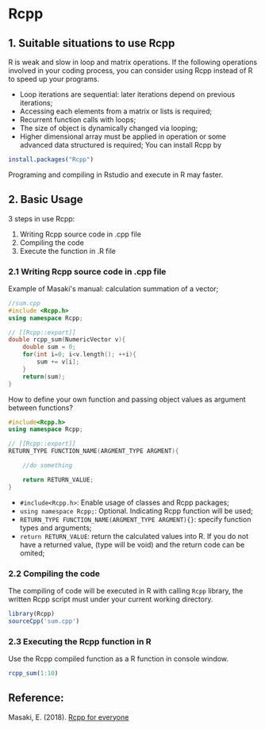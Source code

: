 # Rcpp
## 1. Suitable situations to use Rcpp
R is weak and slow in loop and matrix operations. If the following operations involved in your coding process, you can consider using Rcpp instead of R to speed up your programs.  
* Loop iterations are sequential: later iterations depend on previous iterations;  
* Accessing each elements from a matrix or lists is required;  
* Recurrent function calls with loops;  
* The size of object is dynamically changed via looping;  
* Higher dimensional array must be applied in operation or some advanced data structured is required;
You can install Rcpp by  
```r
install.packages("Rcpp")
```
Programing and compiling in Rstudio and execute in R may faster.
## 2. Basic Usage  
3 steps in use Rcpp:  
1. Writing Rcpp source code in .cpp file  
2. Compiling the code  
3. Execute the function in .R file
### 2.1 Writing Rcpp source code in .cpp file  
Example of Masaki's manual: calculation summation of a vector;
```cpp
//sum.cpp
#include <Rcpp.h>
using namespace Rcpp;

// [[Rcpp::export]]
double rcpp_sum(NumericVector v){
    double sum = 0;
    for(int i=0; i<v.length(); ++i){
        sum += v[i];
    }
    return(sum);
}
```
How to define your own function and passing object values as argument between functions?  
```cpp
#include<Rcpp.h>
using namespace Rcpp;

// [[Rcpp::export]]
RETURN_TYPE FUNCTION_NAME(ARGMENT_TYPE ARGMENT){

    //do something

    return RETURN_VALUE;
}
```
* `#include<Rcpp.h>`: Enable usage of classes and Rcpp packages;  
* `using namespace Rcpp;`: Optional. Indicating Rcpp function will be used;
* `RETURN_TYPE FUNCTION_NAME(ARGMENT_TYPE ARGMENT){}`: specify function types and arguments;  
* `return RETURN_VALUE`: return the calculated values into R. If you do not have a returned value, (type will be void) and the return code can be omited;  
### 2.2 Compiling the code  
The compiling of code will be executed in R with calling `Rcpp` library, the written Rcpp script must under your current working directory.  
```r
library(Rcpp)
sourceCpp('sum.cpp')
```
### 2.3 Executing the Rcpp function in R
Use the Rcpp compiled function as a R function in console window.  
```r
rcpp_sum(1:10)
```

## Reference:
Masaki, E. (2018). [Rcpp for everyone](https://teuder.github.io/rcpp4everyone_en/)
